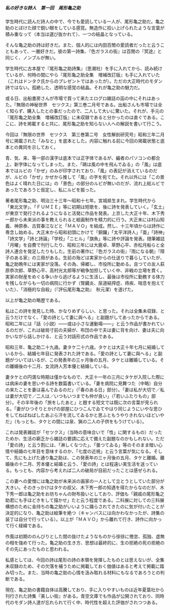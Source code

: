 ##### 私の好きな詩人　第一回　尾形亀之助

学生時代に読んだ詩人の中で、今でも愛読している一人が、尾形亀之助だ。亀之助のとぼけた顔で鋭い眼をしている感覚。無造作に拾い上げられたような言葉が積み重なって（本当は選び抜かれて）、一つの結晶となっている。

そんな亀之助の詩は好きだ。また、個人的には内田百閒の愛読者だったと云うこともあって、一層好きだ。彼の第一詩集、『色ガラスの街』は百閒の『冥途』と同じく、ノンブルが無い。

学生時代に古本屋で『尾形亀之助詩集』（思潮社）を手に入れてから、読み続けているが、何時の間にやら『尾形亀之助全集　増補改訂版』も手に入れていた（これはドンタク氏からのプレゼントではあったが）。ただの大正時代のモダン詩ではない。孤絶した、透明な感覚の結晶。それが亀之助の魅力だ。

或る日、出船書房さんが市場で買って来たエログロ雑誌の函の中にそれはあった。『無限の神秘世界　セツクス』第三巻二月号である。出船さんも市場では全く知らず、購入したとの事だったので、二人して大いに驚いた。それが、手元の『尾形亀之助全集　増補改訂版』に未収録であると分かったのは直ぐである。ここに、詩を掲載すると共に、尾形亀之助を知らない人への解説を書いて行こう。

今回は『無限の世界　セツクス　第三巻第二号　女性解剖研究号』昭和三年二月号に掲載された「みなと」を底本とした。内容に触れる前に今回の掲載状態と底本との異同を示しておく。

青、気、来、等一部の漢字は底本では正字体であるが、編者のパソコンの都合上、新字体になってしまった。また、「鷗は風の中を飛んでゐる」の「風」は底本ではルビの「かぜ」のみが印字されており、「風」の表記が消えているのだが、ルビの「かぜ」かぜから推して「風」の字を宛てた。それ以外には「この景色はよく晴れた日には」の「景色」の部分のルビが無いのだが、流れ上総ルビであったであろうと仮定し、私にルビを振った。

著者尾形亀之助、明治三十三年～昭和十七年。宮城県生まれ。学生時代から「東北文学」、「ＦＵＭＩＥ」等に初期は短歌を、後に詩を発表していく。「玄土」が東京で発行されるようになると活発に作品を発表。上京した大正十年、木下秀一郎から未来派の事を教えられると絵画制作を精力的に行う。大正末には村山知義、神原泰、古賀春江などと「ＭＡＶＯ」を結成。然し、十三年頃からは詩作に専念し始める。大正末から昭和初頭にかけて「銅鑼」「太平洋詩人」「亜」「詩神」「詩文学」「詩と詩論」「学校」「ニヒル」「旗魚」等に詩や評論を発表。随筆雑誌「月曜」を自費で刊行したり、昭和三年には大鹿卓、草野心平、赤松月船らと全詩人連合を発足したりもした。生前の著作に『色ガラスの街』『雨になる朝』『障子のある家』の三冊がある。生前の殆どは実家からの仕送りで暮らしていたが、亀之助晩年には実家が没落。その為、帰郷し、市役所に勤める。且つての友人萩原恭次郎、草野心平、高村光太郎等が戦争加担していく中、非戦の立場を貫く。実家の財産をめぐる争いから逃げるように生活し、最後は市役所に勤務する体力を残しながらも一切の病院に行かず（腎臓炎、尿道結搾症、痔疾、喘息を抱えていた）、「消極的な自殺」（『評伝尾形亀之助』　秋元潔）を遂げた。

以上が亀之助の略歴である。

私はこの詩を発見した時、かなりめずらしい、と思った。それは全集未収録、と云うだけでなく、「愛の詩として妻に與へる」と副題がしてあったからである。昭和二年には「話（小説）――或は小さな運動場――」と云う作品が書かれているのだが、これは破局寸前の夫婦が、布団の中で夫は妻に背を向け、妻は夫に向かいながら話しかける、と云う対話形式の作品である。

昭和三年、亀之助二十九歳。妻タケ二十六歳。タケとは大正十年七月に結婚しているから、結婚七年目に発表された詩である。「愛の詩として妻に與へる」と副題がついてはいるが、この発表年の三ヶ月後の五月、タケとは離婚している。その離婚後の十二月、女流詩人芳本優と結婚している。

妻タケとの円満な時期は僅かなもので、大正十一年の三月にタケが入院した際には病床の妻を思いやる詩を数篇書いている。「妻を病院に見舞つた（中略）自分の来たことを妻は喜んでゐるのだ」（「春のある日」部分）。「妻は私が大切で／私は妻が大切で／二人は／いつもいつまでも仲が良い」（「若いふたりもの」部分）。その半年後の「旅をしたあと」と題する短文では既に次の言葉が見られる。「妻がひつそりとかげの部屋にひつこんでゐてやはり同じようにいやな思ひをしてねばねばしたあぶら汗を流してゐるかと思ふともうやりきれないほどいやだ」（もっとも、タケとの間には泉、猟の二人の子供をもうけている）。

これは発表雑誌が「セツクス」（当時の意味合いで「性」に関するもの）だったためか、生活の窮乏から雑誌の要請に応えて備えた副題なのかもしれない。ただ「愛の詩」と云う割には、「淋しくなつた」、「曇つてゐる」等のそのまま暗い心情や結婚の七年目を意味するのか、「七度の近視」と云う言葉が気になる。そして、先にも上げた通り亀之助は、この発表年の三ヶ月後の五月、タケと離婚。離婚後の十二月、芳本優と結婚と云う、「愛の詩」とは程遠い実生活を送っている。もっとも、内容から考えれば二人の破局が目前だったことは感ぜられる。

この妻への愛憎には亀之助が未来派の画家の一人として立とうとしていた部分が大きい。そのきっかけはタケの叔父、木下秀一郎の知遇を得たからなのだが、木下秀一郎は亀之助をお坊ちゃんの財布扱いとしており、評価も「親戚の尾形亀之助君にも手ほどきをして描かせ」たと云う程度である。二科展に対しての三科展構想のために金持ちの亀之助がいいように踊らされてきたのに気が付いたことが決定的になり、亀之助は絵筆を絶つ（キャンバスには向かわなかったが、詩集の装丁は自分で行っている）。以上が「ＭＡＶＯ」から離れて行き、詩作に向かって行く経緯である。

作風は初期ののんびりとした間の抜けたようなものから徐徐に倦怠、孤独、虚無の相を強めて行った。亀之助の生き方、思想は最終的に、生の拒絶の死の拒絶のその先にあったものと思われる。

私感としては、今回の詩は尾形の詩の本領を発揮したものとは思えないが、全集未収録のため、その欠落を補うために掲載しておく価値はあると考えて掲載に踏み切った。また、当時の亀之助の心情を汲み取れる材料にもなるであろうとの判断である。

現在、亀之助の書籍自体は高騰しており、手に入りやすいものは近年夏葉社から刊行された詩集『美しい街』がある。青空文庫でも作品が公開されており、同時代のモダン詩人達が忘れられて行く中、時代性を超えた評価がされつつある。
